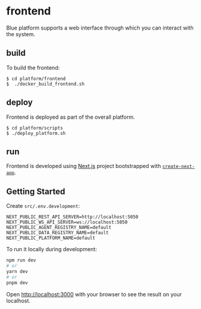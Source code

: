 # frontend 

Blue platform supports a web interface through which you can interact with the system. 

## build

To build the frontend:
```
$ cd platform/frontend
$  ./docker_build_frontend.sh
```
## deploy

Frontend is deployed as part of the overall platform.
```
$ cd platform/scripts
$ ./deploy_platform.sh
```

## run

Frontend is developed using [Next.js](https://nextjs.org/) project bootstrapped with [`create-next-app`](https://github.com/vercel/next.js/tree/canary/packages/create-next-app).

## Getting Started
Create `src/.env.development`:
```
NEXT_PUBLIC_REST_API_SERVER=http://localhost:5050
NEXT_PUBLIC_WS_API_SERVER=ws://localhost:5050
NEXT_PUBLIC_AGENT_REGISTRY_NAME=default
NEXT_PUBLIC_DATA_REGISTRY_NAME=default
NEXT_PUBLIC_PLATFORM_NAME=default
```

To run it locally during development:
```bash
npm run dev
# or
yarn dev
# or
pnpm dev
```

Open [http://localhost:3000](http://localhost:3000) with your browser to see the result on your localhost.

